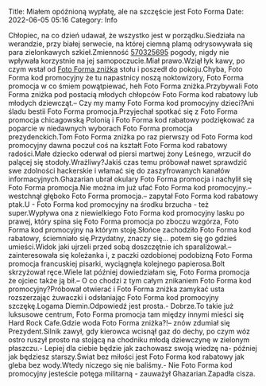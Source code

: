 Title: Miałem opóźnioną wypłatę, ale na szczęście jest Foto Forma
Date: 2022-06-05 05:16
Category: Info

Chłopiec, na co dzień udawał, że wszystko jest w porządku.Siedziała na werandzie, przy białej serwecie, na której ciemną plamą odrysowywała się para zielonkawych szkieł.Zmienność [570325695](https://telinfo.co/pl/numer/570325695/) pogody, nigdy nie wpływała korzystnie na jej samopoczucie.Miał prawo.Wziął łyk kawy, po czym wstał od [Foto Forma zniżka](https://promki.pl/kody-rabatowe/foto-forma) stołu i poszedł do pokoju.Chyba, Foto Forma kod promocyjny że tu napastnicy noszą noktowizory, Foto Forma promocja w co śmiem powątpiewać, heh Foto Forma zniżka.Przybywali Foto Forma zniżka pod postacią młodych chłopców Foto Forma kod rabatowy lub młodych dziewcząt.– Czy my mamy Foto Forma kod promocyjny dzieci?Ani śladu bestii Foto Forma promocja.Przyjechał spotkać się z Foto Forma promocja chicagowską Polonią i Foto Forma kod rabatowy podziękować za poparcie w niedawnych wyborach Foto Forma promocja prezydenckich.Tom Foto Forma zniżka po raz pierwszy od Foto Forma kod promocyjny dawna poczuł coś na kształt Foto Forma kod rabatowy radości.Małe dziecko oderwał od piersi martwej żony Leśnego, wrzucił do palącej się stodoły.Wrażliwy?Jakiś czas temu próbował nawet sprawdzić swe zdolności hackerskie i włamać się do zaszyfrowanych kanałów informacyjnych.Ghazarian ubrał okulary Foto Forma promocja i nachylił się Foto Forma promocja.Nie można im już ufać Foto Forma kod promocyjny.– westchnął głęboko Foto Forma promocja.– zapytał Foto Forma kod rabatowy ptak.U - Foto Forma kod promocyjny na środku brzucha - też super.Wypływa ona z niewielkiego Foto Forma kod promocyjny lasku po prawej, który spina się Foto Forma promocja po zboczu wzgórza, Foto Forma kod promocyjny na którym stoję.Słońce zachodziło Foto Forma kod rabatowy, ściemniało się.Przydatny, znaczy się… potem się go gdzieś umieści.Widok jaki ujrzeli przed sobą doszczętnie ich sparaliżował.– zainteresowała się koleżanka i, z paczki ozdobionej podobizną Foto Forma promocja francuskiej pisarki, wyciągnęła kolejnego papierosa.Bolt skrzyżował ręce.Wiele lat później dowiedziałam się, Foto Forma promocja że ojciec także ją bił.– O co chodzi z tym całym znikaniem Foto Forma kod promocyjny?Próbował otwierać i Foto Forma zniżka zamykać usta rozszerzając żuwaczki i odsłaniając Foto Forma kod promocyjny szczękę.Logama Diemin.Odpowiedź jest prosta.- Dobrze.To takie już luksusowe centrum, Foto Forma promocja tam między innymi mieści się Hard Rock Cafe.Gdzie woda Foto Forma zniżka?!– znów zdumiał się Prezydent.Silnik zawył, gdy kierowca wcisnął gaz do dechy, po czym wóz ostro ruszył prosto na stojącą na chodniku młodą dziewczynę w zielonym płaszczu.- Lepiej dla ciebie będzie jak zachowasz swoją wiedzę na- później jak będziesz starszy.Świat bez miłości jest Foto Forma kod rabatowy jak gleba bez wody.Wtedy niczego się nie baliśmy.- Nie Foto Forma kod promocyjny jesteście potęga militarną - zauważył Ghazarian.Zapadła cisza.
